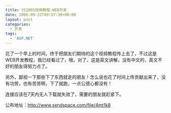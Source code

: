 ```yaml
---
title: VS2005视频教程-WEB开发
date: 2006-09-22T09:57:30+00:00
layout: post
categories:
  - 开发
tags:
  - 'ASP.NET'
---
```


花了一个早上的时间，终于把朋友们期待的这个视频教程传上去了，不过这是WEB开发教程，我已经看过了，哦，对了，这是英文讲解，没有中文的，英文不好的朋友得努力点了。

另外，鄙视一下那些下了东西就走的朋友！怎么说也花了时间上传贡献出来了，没有功劳，也有苦劳啊，下了就跑，一点公德心都没有！

连接应该在7天内无人下载就失效了，需要的朋友就赶紧下。

公布地址：<http://www.sendspace.com/file/4mt1k8>